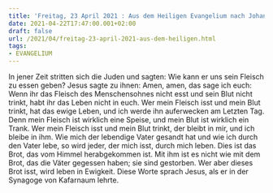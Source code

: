 ```yaml
---
title: 'Freitag, 23 April 2021 : Aus dem Heiligen Evangelium nach Johannes - Joh 6,52-59.'
date: 2021-04-22T17:47:00.001+02:00
draft: false
url: /2021/04/freitag-23-april-2021-aus-dem-heiligen.html
tags: 
- EVANGELIUM
---
```


In jener Zeit stritten sich die Juden und sagten: Wie kann er uns sein Fleisch zu essen geben? Jesus sagte zu ihnen: Amen, amen, das sage ich euch: Wenn ihr das Fleisch des Menschensohnes nicht esst und sein Blut nicht trinkt, habt ihr das Leben nicht in euch. Wer mein Fleisch isst und mein Blut trinkt, hat das ewige Leben, und ich werde ihn auferwecken am Letzten Tag. Denn mein Fleisch ist wirklich eine Speise, und mein Blut ist wirklich ein Trank. Wer mein Fleisch isst und mein Blut trinkt, der bleibt in mir, und ich bleibe in ihm. Wie mich der lebendige Vater gesandt hat und wie ich durch den Vater lebe, so wird jeder, der mich isst, durch mich leben. Dies ist das Brot, das vom Himmel herabgekommen ist. Mit ihm ist es nicht wie mit dem Brot, das die Väter gegessen haben; sie sind gestorben. Wer aber dieses Brot isst, wird leben in Ewigkeit. Diese Worte sprach Jesus, als er in der Synagoge von Kafarnaum lehrte.